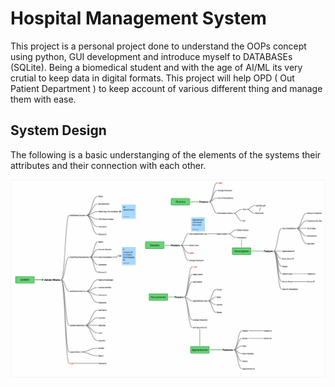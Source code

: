 # **Hospital Management System**

This project is a personal project done to understand the OOPs concept using python, GUI development and introduce myself to DATABASEs (SQLite). Being a biomedical student and with the age of AI/ML its very crutial to keep data in digital formats. This project will help OPD ( Out Patient Department ) to keep account of various different thing and manage them with ease.

## System Design

The following is a basic understanging of the elements of the systems their attributes and their connection with each other.

![Flow Structure](https://github.com/shreenandansonu/Hospital-Management-System/blob/main/DOCS/system%20design.png?raw=true)